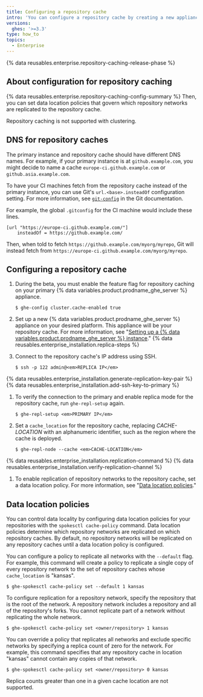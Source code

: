 ```yaml
---
title: Configuring a repository cache
intro: 'You can configure a repository cache by creating a new appliance, connecting the repository cache to your primary appliance, and configuring replication of repository networks to the repository cache.'
versions:
  ghes: '>=3.3'
type: how_to
topics:
  - Enterprise
---
```


{% data reusables.enterprise.repository-caching-release-phase %}

## About configuration for repository caching

{% data reusables.enterprise.repository-caching-config-summary %} Then, you can set data location policies that govern which repository networks are replicated to the repository cache.

Repository caching is not supported with clustering.

## DNS for repository caches

The primary instance and repository cache should have different DNS names. For example, if your primary instance is at `github.example.com`, you might decide to name a cache `europe-ci.github.example.com` or `github.asia.example.com`.

To have your CI machines fetch from the repository cache instead of the primary instance, you can use Git's `url.<base>.insteadOf` configuration setting. For more information, see [`git-config`](https://git-scm.com/docs/git-config#Documentation/git-config.txt-urlltbasegtinsteadOf) in the Git documentation. 

For example, the global `.gitconfig` for the CI machine would include these lines.

```
[url "https://europe-ci.github.example.com/"]
	insteadOf = https://github.example.com/
```

Then, when told to fetch `https://github.example.com/myorg/myrepo`, Git will instead fetch from `https://europe-ci.github.example.com/myorg/myrepo`.

## Configuring a repository cache

1. During the beta, you must enable the feature flag for repository caching on your primary {% data variables.product.prodname_ghe_server %} appliance.
   
   ```
   $ ghe-config cluster.cache-enabled true
   ```

1. Set up a new {% data variables.product.prodname_ghe_server %} appliance on your desired platform. This appliance will be your repository cache. For more information, see "[Setting up a {% data variables.product.prodname_ghe_server %} instance](/admin/guides/installation/setting-up-a-github-enterprise-server-instance)."
{% data reusables.enterprise_installation.replica-steps %}
1. Connect to the repository cache's IP address using SSH.

   ```shell
   $ ssh -p 122 admin@<em>REPLICA IP</em>
   ```

{% data reusables.enterprise_installation.generate-replication-key-pair %}
{% data reusables.enterprise_installation.add-ssh-key-to-primary %}
1. To verify the connection to the primary and enable replica mode for the repository cache, run `ghe-repl-setup` again.

   ```shell
   $ ghe-repl-setup <em>PRIMARY IP</em>
   ```

1. Set a `cache_location` for the repository cache, replacing *CACHE-LOCATION* with an alphanumeric identifier, such as the region where the cache is deployed.

   ```shell
   $ ghe-repl-node --cache <em>CACHE-LOCATION</em>
   ```

{% data reusables.enterprise_installation.replication-command %}
{% data reusables.enterprise_installation.verify-replication-channel %}
1. To enable replication of repository networks to the repository cache, set a data location policy. For more information, see "[Data location policies](#data-location-policies)."

## Data location policies

You can control data locality by configuring data location policies for your repositories with the `spokesctl cache-policy` command. Data location policies determine which repository networks are replicated on which repository caches. By default, no repository networks will be replicated on any repository caches until a data location policy is configured.

You can configure a policy to replicate all networks with the `--default` flag. For example, this command will create a policy to replicate a single copy of every repository network to the set of repository caches whose `cache_location` is "kansas".

 ```
 $ ghe-spokesctl cache-policy set --default 1 kansas
 ```

To configure replication for a repository network, specify the repository that is the root of the network. A repository network includes a repository and all of the repository's forks. You cannot replicate part of a network without replicating the whole network.

```
$ ghe-spokesctl cache-policy set <owner/repository> 1 kansas
```

You can override a policy that replicates all networks and exclude specific networks by specifying a replica count of zero for the network. For example, this command specifies that any repository cache in location "kansas" cannot contain any copies of that network.

```
$ ghe-spokesctl cache-policy set <owner/repository> 0 kansas
```

Replica counts greater than one in a given cache location are not supported.
